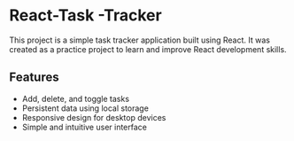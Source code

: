 # React-Task -Tracker

This project is a simple task tracker application built using React. It was created as a practice project to learn and improve React development skills.

## Features

- Add, delete, and toggle tasks
- Persistent data using local storage
- Responsive design for desktop devices
- Simple and intuitive user interface


